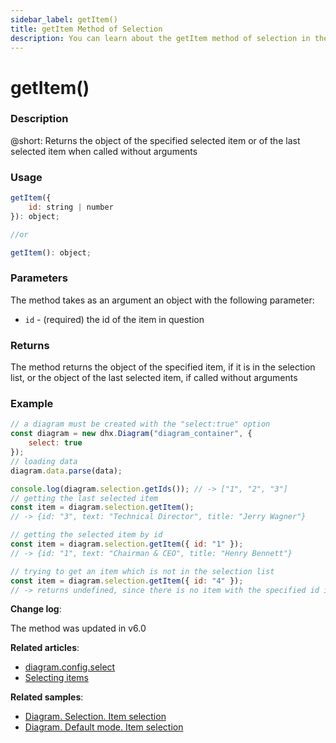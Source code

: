 ```yaml
---
sidebar_label: getItem()
title: getItem Method of Selection
description: You can learn about the getItem method of selection in the documentation of the DHTMLX JavaScript Diagram library. Browse developer guides and API reference, try out code examples and live demos, and download a free 30-day evaluation version of DHTMLX Diagram.
---
```


# getItem()

### Description

@short: Returns the object of the specified selected item or of the last selected item when called without arguments

### Usage

~~~jsx
getItem({
    id: string | number
}): object;

//or

getItem(): object;
~~~

### Parameters

The method takes as an argument an object with the following parameter:

- `id` - (required) the id of the item in question

### Returns

The method returns the object of the specified item, if it is in the selection list, or the object of the last selected item, if called without arguments

### Example

~~~jsx {9-11,13-15,17-19} 
// a diagram must be created with the "select:true" option
const diagram = new dhx.Diagram("diagram_container", { 
    select: true 
});
// loading data
diagram.data.parse(data);

console.log(diagram.selection.getIds()); // -> ["1", "2", "3"]
// getting the last selected item
const item = diagram.selection.getItem(); 
// -> {id: "3", text: "Technical Director", title: "Jerry Wagner"}

// getting the selected item by id
const item = diagram.selection.getItem({ id: "1" }); 
// -> {id: "1", text: "Chairman & CEO", title: "Henry Bennett"}

// trying to get an item which is not in the selection list
const item = diagram.selection.getItem({ id: "4" }); 
// -> returns undefined, since there is no item with the specified id in the selection list
~~~

**Change log**:

The method was updated in v6.0

**Related articles**:  

- [diagram.config.select](../../../api/diagram/select_property/)
- [Selecting items](../../../guides/manipulating_items/#selecting-items)

**Related samples**:

- [Diagram. Selection. Item selection](https://snippet.dhtmlx.com/jyoxn5h7)
- [Diagram. Default mode. Item selection](https://snippet.dhtmlx.com/tcny4obw)

